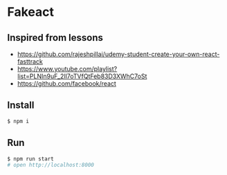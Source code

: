 # Fakeact

## Inspired from lessons
* https://github.com/rajeshpillai/udemy-student-create-your-own-react-fasttrack
* https://www.youtube.com/playlist?list=PLNIn9uF_2Il7oTVfQtFeb83D3XWhC7oSt
* https://github.com/facebook/react

## Install
```sh
$ npm i
```

## Run
```sh
$ npm run start
# open http://localhost:8000
```